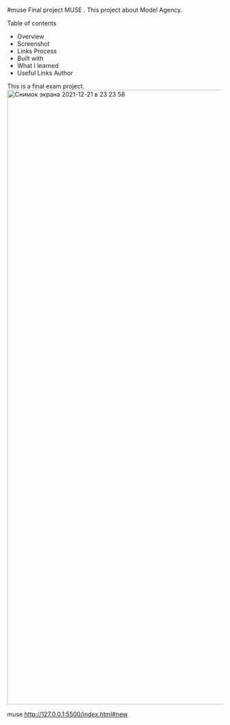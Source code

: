#muse
Final project MUSE .
This project about Model Agency.

Table of contents
- Overview
- Screenshot
- Links
Process
- Built with 
- What I learned
- Useful Links
Author

This is a final exam project.
<img width="1434" alt="Снимок экрана 2021-12-21 в 23 23 58" src="https://user-images.githubusercontent.com/91882570/146972603-84abbbad-f435-41aa-b78d-c7a08e206bc9.png">

muse
http://127.0.0.1:5500/index.html#new
